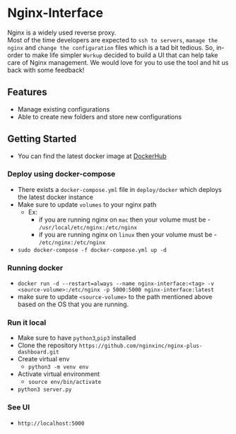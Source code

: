 # Nginx-Interface
Nginx is a widely used reverse proxy.\
Most of the time developers are expected to `ssh to servers`, `manage the nginx` and `change the configuration` files which is a tad bit tedious. So, in-order to make life simpler `Wurkup` decided to build a UI that can help take care of Nginx management. We would love for you to use the tool and hit us back with some feedback!

## Features
- Manage existing configurations
- Able to create new folders and store new configurations

## Getting Started

- You can find the latest docker image at [DockerHub](https://hub.docker.com/repository/docker/wurkup/nginx-interface)

### Deploy using docker-compose
- There exists a `docker-compose.yml` file in `deploy/docker` which deploys the latest docker instance
- Make sure to update `volumes` to your nginx path 
    - Ex:
        - if you are running nginx on `mac` then your volume must be - `/usr/local/etc/nginx:/etc/nginx`
        - if you are running nginx on `linux` then your volume must be - `/etc/nginx:/etc/nginx`
- ```sudo docker-compose -f docker-compose.yml up -d```

### Running docker
- ```docker run -d --restart=always --name nginx-interface:<tag> -v <source-volume>:/etc/nginx -p 5000:5000 nginx-interface:latest```
- make sure to update `<source-volume>` to the path mentioned above based on the OS that you are running.

### Run it local
- Make sure to have `python3`,`pip3` installed
- Clone the repository `https://github.com/nginxinc/nginx-plus-dashboard.git`
- Create virtual env 
    - `python3 -m venv env`
- Activate virtual environment
    - `source env/bin/activate`
- `python3 server.py`

### See UI
- `http://localhost:5000`